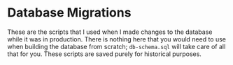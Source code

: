 # Database Migrations
These are the scripts that I used when I made changes to the database while it was in production.
There is nothing here that you would need to use when building the database from scratch; `db-schema.sql` will take care of all that for you.
These scripts are saved purely for historical purposes.
